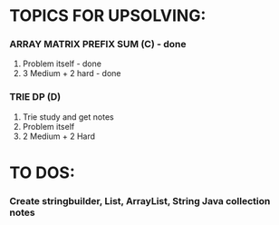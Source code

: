 # TOPICS FOR UPSOLVING:

### ARRAY MATRIX PREFIX SUM (C) - done
1. Problem itself - done
2. 3 Medium + 2 hard - done

### TRIE DP (D)
1. Trie study and get notes
2. Problem itself
3. 2 Medium + 2 Hard

# TO DOS:
### Create stringbuilder, List, ArrayList, String Java collection notes 
